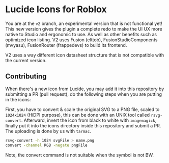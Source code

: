 # Lucide Icons for Roblox

You are at the `v2` branch, an experimental version that is not functional yet!
This new version gives the plugin a complete redo to make the UI UX more native to Studio and ergonomic to use. As well as other benefits such as optimized icon listing. V2 uses Fusion (elttob), FusionStudioComponents (mvyasu), FusionRouter (frappedevs) to build its frontend.

V2 uses a way different icon datasheet structure that is not compatible with the current version.
## Contributing

When there's a new icon from Lucide, you may add it into this repository by submitting a PR (pull request), do the following steps when you are putting in the icons:

First, you have to convert & scale the original SVG to a PNG file, scaled to `1024x1024` (HiDPI purpose), this can be done with an UNIX tool called `rsvg-convert`. Afterward, invert the icon from black to white with `imagemagick`, finally put it into the icons directory inside this repository and submit a PR. The uploading is done by us with `tarmac`.

```bash
rsvg-convert -h 1024 svgFile > name.png
convert -channel RGB -negate pngFile
```

Note, the convert command is not suitable when the symbol is not BW.